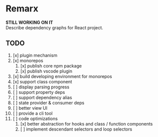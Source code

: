 # Remarx

**STILL WORKING ON IT**  
Describe dependency graphs for React project.

## TODO

1. [x] plugin mechanism
2. [x] monorepos
   1. [x] publish core npm package
   2. [x] publish vscode plugin
3. [x] build developing environment for monorepos
4. [x] support class component
5. [ ] display parsing progress
6. [ ] support property deps
7. [ ] support dependency alias
8. [ ] state provider & consumer deps
9. [ ] better view UI
10. [ ] provide a cli tool
11. [ ] code optimizations
    1. [x] better abstraction for hooks and class / function components
    2. [ ] implement descendant selectors and loop selectors
